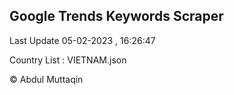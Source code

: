 

## Google Trends Keywords Scraper 
 
Last Update 05-02-2023 , 16:26:47

Country List :
VIETNAM.json



© Abdul Muttaqin 

